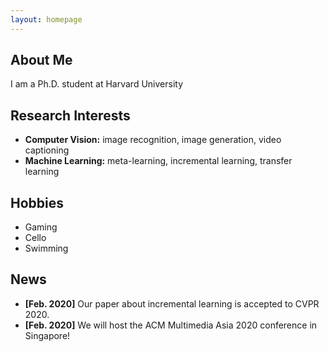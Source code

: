 ```yaml
---
layout: homepage
---
```


## About Me

I am a Ph.D. student at Harvard University

## Research Interests

- **Computer Vision:** image recognition, image generation, video captioning
- **Machine Learning:** meta-learning, incremental learning, transfer learning

## Hobbies

- Gaming
- Cello
- Swimming

## News
- **[Feb. 2020]** Our paper about incremental learning is accepted to CVPR 2020.
- **[Feb. 2020]** We will host the ACM Multimedia Asia 2020 conference in Singapore!
